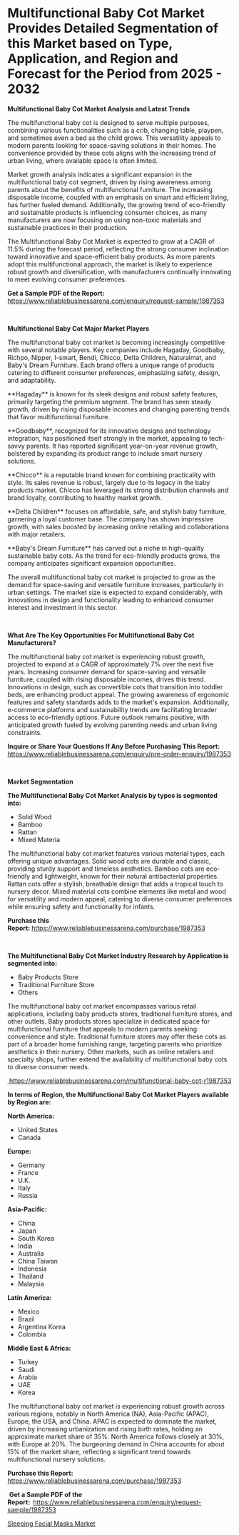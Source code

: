 <p><h1>Multifunctional Baby Cot Market Provides Detailed Segmentation of this Market based on Type, Application, and Region and Forecast for the Period from 2025 - 2032</h1></p><p><strong>Multifunctional Baby Cot Market Analysis and Latest Trends</strong></p>
<p><p>The multifunctional baby cot is designed to serve multiple purposes, combining various functionalities such as a crib, changing table, playpen, and sometimes even a bed as the child grows. This versatility appeals to modern parents looking for space-saving solutions in their homes. The convenience provided by these cots aligns with the increasing trend of urban living, where available space is often limited.</p><p>Market growth analysis indicates a significant expansion in the multifunctional baby cot segment, driven by rising awareness among parents about the benefits of multifunctional furniture. The increasing disposable income, coupled with an emphasis on smart and efficient living, has further fueled demand. Additionally, the growing trend of eco-friendly and sustainable products is influencing consumer choices, as many manufacturers are now focusing on using non-toxic materials and sustainable practices in their production.</p><p>The Multifunctional Baby Cot Market is expected to grow at a CAGR of 11.5% during the forecast period, reflecting the strong consumer inclination toward innovative and space-efficient baby products. As more parents adopt this multifunctional approach, the market is likely to experience robust growth and diversification, with manufacturers continually innovating to meet evolving consumer preferences.</p></p>
<p><strong>Get a Sample PDF of the Report:&nbsp;</strong> <a href="https://www.reliablebusinessarena.com/enquiry/request-sample/1987353?utm_campaign=3268&utm_medium=2&utm_source=Github&utm_content=ia&utm_term=06042025&utm_id=multifunctional-baby-cot">https://www.reliablebusinessarena.com/enquiry/request-sample/1987353</a></p>
<p>&nbsp;</p>
<p><strong>Multifunctional Baby Cot Major Market Players</strong></p>
<p><p>The multifunctional baby cot market is becoming increasingly competitive with several notable players. Key companies include Hagaday, Goodbaby, Richpo, Nipper, I-smart, Bendi, Chicco, Delta Children, Naturalmat, and Baby's Dream Furniture. Each brand offers a unique range of products catering to different consumer preferences, emphasizing safety, design, and adaptability.</p><p>**Hagaday** is known for its sleek designs and robust safety features, primarily targeting the premium segment. The brand has seen steady growth, driven by rising disposable incomes and changing parenting trends that favor multifunctional furniture.</p><p>**Goodbaby**, recognized for its innovative designs and technology integration, has positioned itself strongly in the market, appealing to tech-savvy parents. It has reported significant year-on-year revenue growth, bolstered by expanding its product range to include smart nursery solutions.</p><p>**Chicco** is a reputable brand known for combining practicality with style. Its sales revenue is robust, largely due to its legacy in the baby products market. Chicco has leveraged its strong distribution channels and brand loyalty, contributing to healthy market growth.</p><p>**Delta Children** focuses on affordable, safe, and stylish baby furniture, garnering a loyal customer base. The company has shown impressive growth, with sales boosted by increasing online retailing and collaborations with major retailers.</p><p>**Baby's Dream Furniture** has carved out a niche in high-quality sustainable baby cots. As the trend for eco-friendly products grows, the company anticipates significant expansion opportunities.</p><p>The overall multifunctional baby cot market is projected to grow as the demand for space-saving and versatile furniture increases, particularly in urban settings. The market size is expected to expand considerably, with innovations in design and functionality leading to enhanced consumer interest and investment in this sector.</p></p>
<p>&nbsp;</p>
<p><strong>What Are The Key Opportunities For Multifunctional Baby Cot Manufacturers?</strong></p>
<p><p>The multifunctional baby cot market is experiencing robust growth, projected to expand at a CAGR of approximately 7% over the next five years. Increasing consumer demand for space-saving and versatile furniture, coupled with rising disposable incomes, drives this trend. Innovations in design, such as convertible cots that transition into toddler beds, are enhancing product appeal. The growing awareness of ergonomic features and safety standards adds to the market's expansion. Additionally, e-commerce platforms and sustainability trends are facilitating broader access to eco-friendly options. Future outlook remains positive, with anticipated growth fueled by evolving parenting needs and urban living constraints.</p></p>
<p><strong>Inquire or Share Your Questions If Any Before Purchasing This Report:</strong> <a href="https://www.reliablebusinessarena.com/enquiry/pre-order-enquiry/1987353?utm_campaign=3268&utm_medium=2&utm_source=Github&utm_content=ia&utm_term=06042025&utm_id=multifunctional-baby-cot">https://www.reliablebusinessarena.com/enquiry/pre-order-enquiry/1987353</a></p>
<p>&nbsp;</p>
<p><strong>Market Segmentation</strong></p>
<p><strong>The Multifunctional Baby Cot Market Analysis by types is segmented into:</strong></p>
<p><ul><li>Solid Wood</li><li>Bamboo</li><li>Rattan</li><li>Mixed Materia</li></ul></p>
<p><p>The multifunctional baby cot market features various material types, each offering unique advantages. Solid wood cots are durable and classic, providing sturdy support and timeless aesthetics. Bamboo cots are eco-friendly and lightweight, known for their natural antibacterial properties. Rattan cots offer a stylish, breathable design that adds a tropical touch to nursery decor. Mixed material cots combine elements like metal and wood for versatility and modern appeal, catering to diverse consumer preferences while ensuring safety and functionality for infants.</p></p>
<p><strong>Purchase this Report:&nbsp;</strong><a href="https://www.reliablebusinessarena.com/purchase/1987353?utm_campaign=3268&utm_medium=2&utm_source=Github&utm_content=ia&utm_term=06042025&utm_id=multifunctional-baby-cot">https://www.reliablebusinessarena.com/purchase/1987353</a></p>
<p>&nbsp;</p>
<p><strong>The Multifunctional Baby Cot Market Industry Research by Application is segmented into:</strong></p>
<p><ul><li>Baby Products Store</li><li>Traditional Furniture Store</li><li>Others</li></ul></p>
<p><p>The multifunctional baby cot market encompasses various retail applications, including baby products stores, traditional furniture stores, and other outlets. Baby products stores specialize in dedicated space for multifunctional furniture that appeals to modern parents seeking convenience and style. Traditional furniture stores may offer these cots as part of a broader home furnishing range, targeting parents who prioritize aesthetics in their nursery. Other markets, such as online retailers and specialty shops, further extend the availability of multifunctional baby cots to diverse consumer needs.</p></p>
<p><a href="https://www.reliablebusinessarena.com/multifunctional-baby-cot-r1987353?utm_campaign=3268&utm_medium=2&utm_source=Github&utm_content=ia&utm_term=06042025&utm_id=multifunctional-baby-cot">&nbsp;https://www.reliablebusinessarena.com/multifunctional-baby-cot-r1987353</a></p>
<p><strong>In terms of Region, the Multifunctional Baby Cot Market Players available by Region are:</strong></p>
<p>
    <p> <strong> North America: </strong>
        <ul>
            <li>United States</li>
            <li>Canada</li>
        </ul>
        </p> 
    <p> <strong> Europe: </strong>
        <ul>
            <li>Germany</li>
            <li>France</li>
            <li>U.K.</li>
            <li>Italy</li>
            <li>Russia</li>
        </ul>
        </p> 
    <p> <strong> Asia-Pacific: </strong>
        <ul>
            <li>China</li>
            <li>Japan</li>
            <li>South Korea</li>
            <li>India</li>
            <li>Australia</li>
            <li>China Taiwan</li>
            <li>Indonesia</li>
            <li>Thailand</li>
            <li>Malaysia</li>
        </ul>
        </p> 
    <p> <strong> Latin America: </strong>
        <ul>
            <li>Mexico</li>
            <li>Brazil</li>
            <li>Argentina Korea</li>
            <li>Colombia</li>
        </ul>
        </p> 
    <p> <strong> Middle East & Africa: </strong>
        <ul>
            <li>Turkey</li>
            <li>Saudi</li>
            <li>Arabia</li>
            <li>UAE</li>
            <li>Korea</li>
        </ul>
    </p>
    </p>
<p><p>The multifunctional baby cot market is experiencing robust growth across various regions, notably in North America (NA), Asia-Pacific (APAC), Europe, the USA, and China. APAC is expected to dominate the market, driven by increasing urbanization and rising birth rates, holding an approximate market share of 35%. North America follows closely at 30%, with Europe at 20%. The burgeoning demand in China accounts for about 15% of the market share, reflecting a significant trend towards multifunctional nursery solutions.</p></p>
<p><strong>Purchase this Report: </strong><a href="https://www.reliablebusinessarena.com/purchase/1987353?utm_campaign=3268&utm_medium=2&utm_source=Github&utm_content=ia&utm_term=06042025&utm_id=multifunctional-baby-cot">https://www.reliablebusinessarena.com/purchase/1987353</a></p>
<p>&nbsp;<strong>Get a Sample PDF of the Report:&nbsp;&nbsp;</strong><a href="https://www.reliablebusinessarena.com/enquiry/request-sample/1987353?utm_campaign=3268&utm_medium=2&utm_source=Github&utm_content=ia&utm_term=06042025&utm_id=multifunctional-baby-cot">https://www.reliablebusinessarena.com/enquiry/request-sample/1987353</a></p>
<p><strong></strong></p>
<p><p><a href="https://github.com/voigttyagi/Market-Research-Report-List-1/blob/main/sleeping-facial-masks-market.md?utm_campaign=3268&utm_medium=2&utm_source=Github&utm_content=ia&utm_term=06042025&utm_id=multifunctional-baby-cot">Sleeping Facial Masks Market</a></p></p>